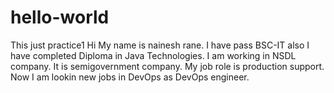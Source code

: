 # hello-world
This just practice1
Hi 
My name is nainesh rane. I have pass BSC-IT also I have completed Diploma in Java Technologies.
I am working in NSDL company. It is semigovernment company. My job role is production support.
Now I am lookin new jobs in DevOps as DevOps engineer.
